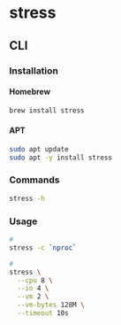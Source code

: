 # stress

## CLI

### Installation

#### Homebrew

```sh
brew install stress
```

#### APT

```sh
sudo apt update
sudo apt -y install stress
```

### Commands

```sh
stress -h
```

### Usage

```sh
#
stress -c `nproc`

#
stress \
  --cpu 8 \
  --io 4 \
  --vm 2 \
  --vm-bytes 128M \
  --timeout 10s
```
